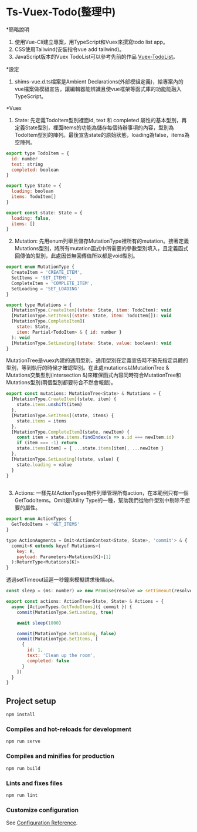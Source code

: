 # Ts-Vuex-Todo(整理中)

*簡略說明

1. 使用Vue-Cli建立專案，用TypeScript和Vuex來撰寫todo list app。
2. CSS使用Tailwind(安裝指令vue add tailwind)。
3. JavaScript版本的Vuex TodoList可以參考先前的作品 [Vuex-TodoList](https://github.com/Kuaruou/Vuex-TodoList)。

*設定
1. shims-vue.d.ts檔案是Ambient Declarations(外部模組定義)，給專案內的vue檔案做模組宣告，讓編輯器能辨識且使vue框架等函式庫的功能能融入TypeScript。

*Vuex
1. State: 先定義TodoItem型別裡面id, text 和 completed 屬性的基本型別，再定義State型別，裡面items的功能為儲存每個待辦事項的內容，型別為TodoItem型別的陣列。最後宣告state的原始狀態，loading為false，items為空陣列。

```javascript
export type TodoItem = {
  id: number
  text: string
  completed: boolean
}

export type State = {
  loading: boolean
  items: TodoItem[]
}

export const state: State = {
  loading: false,
  items: []
}
```

2. Mutation: 先用enum列舉且儲存MutationType裡所有的mutation。接著定義Mutations型別，將所有mutation函式中所需要的參數型別填入，且定義函式回傳值的型別，此處因皆無回傳值所以都是void型別。

```javascript
export enum MutationType {
  CreateItem = 'CREATE_ITEM',
  SetItems = 'SET_ITEMS',
  CompleteItem = 'COMPLETE_ITEM',
  SetLoading = 'SET_LOADING'
}

export type Mutations = {
  [MutationType.CreateItem](state: State, item: TodoItem): void
  [MutationType.SetItems](state: State, item: TodoItem[]): void
  [MutationType.CompleteItem](
    state: State,
    item: Partial<TodoItem> & { id: number }
  ): void
  [MutationType.SetLoading](state: State, value: boolean): void
}
```

MutationTree是vuex內建的通用型別，通用型別在定義宣告時不預先指定具體的型別，等到執行的時候才確認型別。在此處mutations以MutationTree<State> & Mutations交集型別(intersection &)來確保函式內容同時符合MutationTree<State>和Mutations型別(兩個型別都要符合不然會報錯)。

```javascript
export const mutations: MutationTree<State> & Mutations = {
  [MutationType.CreateItem](state, item) {
    state.items.unshift(item)
  },
  [MutationType.SetItems](state, items) {
    state.items = items
  },
  [MutationType.CompleteItem](state, newItem) {
    const item = state.items.findIndex(s => s.id === newItem.id)
    if (item === -1) return
    state.items[item] = { ...state.items[item], ...newItem }
  },
  [MutationType.SetLoading](state, value) {
    state.loading = value
  }
}
  
```

3. Actions: 一樣先以ActionTypes物件列舉管理所有action，在本範例只有一個GetTodoItems。Omit是Utility Type的一種，幫助我們從物件型別中剔除不想要的屬性。
  
```javascript
export enum ActionTypes {
  GetTodoItems = 'GET_ITEMS'
}

type ActionAugments = Omit<ActionContext<State, State>, 'commit'> & {
  commit<K extends keyof Mutations>(
    key: K,
    payload: Parameters<Mutations[K]>[1]   
  ):ReturnType<Mutations[K]>
}
```

透過setTimeout延遲一秒鐘來模擬請求後端api。

```javascript
const sleep = (ms: number) => new Promise(resolve => setTimeout(resolve, ms))

export const actions: ActionTree<State, State> & Actions = {
  async [ActionTypes.GetTodoItems]({ commit }) {
    commit(MutationType.SetLoading, true)

    await sleep(1000)

    commit(MutationType.SetLoading, false)
    commit(MutationType.SetItems, [
      {
        id: 1,
        text: 'Clean up the room',
        completed: false
      }
    ])
  }
}
```
  
## Project setup
```
npm install
```

### Compiles and hot-reloads for development
```
npm run serve
```

### Compiles and minifies for production
```
npm run build
```

### Lints and fixes files
```
npm run lint
```

### Customize configuration
See [Configuration Reference](https://cli.vuejs.org/config/).
